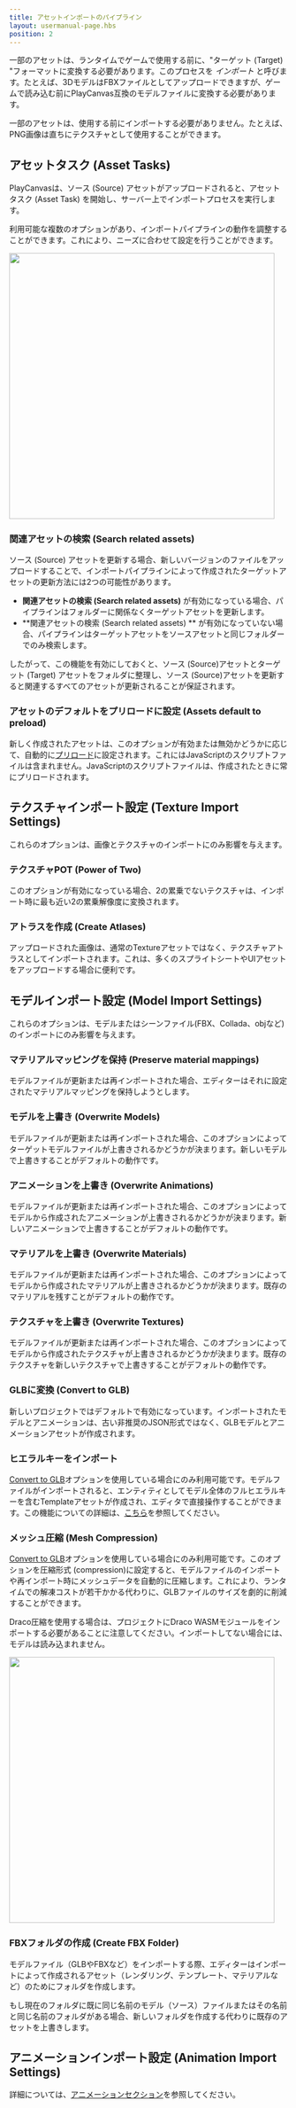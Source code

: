 ```yaml
---
title: アセットインポートのパイプライン
layout: usermanual-page.hbs
position: 2
---
```


一部のアセットは、ランタイムでゲームで使用する前に、"ターゲット (Target) "フォーマットに変換する必要があります。このプロセスを *インポート* と呼びます。たとえば、3DモデルはFBXファイルとしてアップロードできますが、ゲームで読み込む前にPlayCanvas互換のモデルファイルに変換する必要があります。

一部のアセットは、使用する前にインポートする必要がありません。たとえば、PNG画像は直ちにテクスチャとして使用することができます。

## アセットタスク (Asset Tasks)

PlayCanvasは、ソース (Source) アセットがアップロードされると、アセットタスク (Asset Task) を開始し、サーバー上でインポートプロセスを実行します。

利用可能な複数のオプションがあり、インポートパイプラインの動作を調整することができます。これにより、ニーズに合わせて設定を行うことができます。


<img loading="lazy" src="/images/user-manual/assets/import-pipeline/asset-tasks.png" width="480" />

### 関連アセットの検索 (Search related assets)

ソース (Source) アセットを更新する場合、新しいバージョンのファイルをアップロードすることで、インポートパイプラインによって作成されたターゲットアセットの更新方法には2つの可能性があります。


* **関連アセットの検索 (Search related assets)** が有効になっている場合、パイプラインはフォルダーに関係なくターゲットアセットを更新します。
* **関連アセットの検索 (Search related assets) ** が有効になっていない場合、パイプラインはターゲットアセットをソースアセットと同じフォルダーでのみ検索します。

したがって、この機能を有効にしておくと、ソース (Source)アセットとターゲット (Target) アセットをフォルダに整理し、ソース (Source)アセットを更新すると関連するすべてのアセットが更新されることが保証されます。


### アセットのデフォルトをプリロードに設定 (Assets default to preload)

新しく作成されたアセットは、このオプションが有効または無効かどうかに応じて、自動的に[プリロード][2]に設定されます。これにはJavaScriptのスクリプトファイルは含まれません。JavaScriptのスクリプトファイルは、作成されたときに常にプリロードされます。

## テクスチャインポート設定 (Texture Import Settings)

これらのオプションは、画像とテクスチャのインポートにのみ影響を与えます。

### テクスチャPOT (Power of Two)

このオプションが有効になっている場合、2の累乗でないテクスチャは、インポート時に最も近い2の累乗解像度に変換されます。

### アトラスを作成 (Create Atlases)

アップロードされた画像は、通常のTextureアセットではなく、テクスチャアトラスとしてインポートされます。これは、多くのスプライトシートやUIアセットをアップロードする場合に便利です。

## モデルインポート設定 (Model Import Settings)

これらのオプションは、モデルまたはシーンファイル(FBX、Collada、objなど)のインポートにのみ影響を与えます。

### マテリアルマッピングを保持 (Preserve material mappings)

モデルファイルが更新または再インポートされた場合、エディターはそれに設定されたマテリアルマッピングを保持しようとします。

### モデルを上書き (Overwrite Models)

モデルファイルが更新または再インポートされた場合、このオプションによってターゲットモデルファイルが上書きされるかどうかが決まります。新しいモデルで上書きすることがデフォルトの動作です。

### アニメーションを上書き (Overwrite Animations)

モデルファイルが更新または再インポートされた場合、このオプションによってモデルから作成されたアニメーションが上書きされるかどうかが決まります。新しいアニメーションで上書きすることがデフォルトの動作です。

### マテリアルを上書き (Overwrite Materials)

モデルファイルが更新または再インポートされた場合、このオプションによってモデルから作成されたマテリアルが上書きされるかどうかが決まります。既存のマテリアルを残すことがデフォルトの動作です。

### テクスチャを上書き (Overwrite Textures)

モデルファイルが更新または再インポートされた場合、このオプションによってモデルから作成されたテクスチャが上書きされるかどうかが決まります。既存のテクスチャを新しいテクスチャで上書きすることがデフォルトの動作です。

### GLBに変換 (Convert to GLB)

新しいプロジェクトではデフォルトで有効になっています。インポートされたモデルとアニメーションは、古い非推奨のJSON形式ではなく、GLBモデルとアニメーションアセットが作成されます。

### ヒエラルキーをインポート

[Convert to GLB](#convert-to-glb)オプションを使用している場合にのみ利用可能です。モデルファイルがインポートされると、エンティティとしてモデル全体のフルヒエラルキーを含むTemplateアセットが作成され、エディタで直接操作することができます。この機能についての詳細は、[こちら][3]を参照してください。

### メッシュ圧縮 (Mesh Compression)

[Convert to GLB](#convert-to-glb)オプションを使用している場合にのみ利用可能です。このオプションを圧縮形式 (compression)に設定すると、モデルファイルのインポートや再インポート時にメッシュデータを自動的に圧縮します。これにより、ランタイムでの解凍コストが若干かかる代わりに、GLBファイルのサイズを劇的に削減することができます。

Draco圧縮を使用する場合は、プロジェクトにDraco WASMモジュールをインポートする必要があることに注意してください。インポートしてない場合には、モデルは読み込まれません。

<img loading="lazy" src="/images/user-manual/assets/import-pipeline/draco-import-button.png" width="480" />

### FBXフォルダの作成 (Create FBX Folder)

モデルファイル（GLBやFBXなど）をインポートする際、エディターはインポートによって作成されるアセット（レンダリング、テンプレート、マテリアルなど）のためにフォルダを作成します。

もし現在のフォルダに既に同じ名前のモデル（ソース）ファイルまたはその名前と同じ名前のフォルダがある場合、新しいフォルダを作成する代わりに既存のアセットを上書きします。


## アニメーションインポート設定 (Animation Import Settings)

詳細については、[アニメーションセクション][4]を参照してください。

[2]: /user-manual/assets/preloading-and-streaming/
[3]: /user-manual/assets/import-pipeline/import-hierarchy/
[4]: /user-manual/assets/animation/
